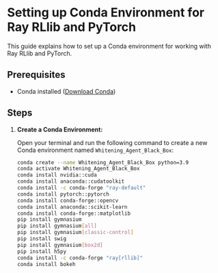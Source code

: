 # Setting up Conda Environment for Ray RLlib and PyTorch

This guide explains how to set up a Conda environment for working with Ray RLlib and PyTorch.

## Prerequisites

- Conda installed ([Download Conda](https://docs.conda.io/en/latest/miniconda.html))

## Steps

1. **Create a Conda Environment:**

   Open your terminal and run the following command to create a new Conda environment named `Whitening_Agent_Black_Box`:

   ```bash
   conda create --name Whitening_Agent_Black_Box python=3.9
   conda activate Whitening_Agent_Black_Box
   conda install nvidia::cuda
   conda install anaconda::cudatoolkit
   conda install -c conda-forge "ray-default"
   conda install pytorch::pytorch
   conda install conda-forge::opencv
   conda install anaconda::scikit-learn
   conda install conda-forge::matplotlib
   pip install gymnasium
   pip install gymnasium[all]
   pip install gymnasium[classic-control]
   pip install swig
   pip install gymnasium[box2d]
   pip install h5py
   conda install -c conda-forge "ray[rllib]"
   conda install bokeh
   ```
   
